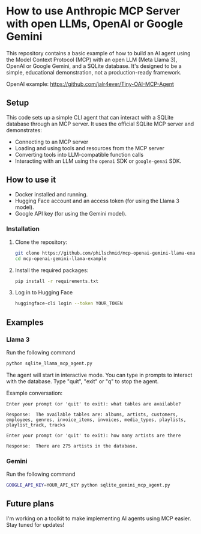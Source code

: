 # How to use Anthropic MCP Server with open LLMs, OpenAI or Google Gemini

This repository contains a basic example of how to build an AI agent using the Model Context Protocol (MCP) with an open LLM (Meta Llama 3), OpenAI or Google Gemini, and a SQLite database. It's designed to be a simple, educational demonstration, not a production-ready framework.

OpenAI example: https://github.com/jalr4ever/Tiny-OAI-MCP-Agent


## Setup

This code sets up a simple CLI agent that can interact with a SQLite database through an MCP server. It uses the official SQLite MCP server and demonstrates:

*   Connecting to an MCP server
*   Loading and using tools and resources from the MCP server
*   Converting tools into LLM-compatible function calls
*   Interacting with an LLM using the `openai` SDK or `google-genai` SDK.

## How to use it

*   Docker installed and running.
*   Hugging Face account and an access token (for using the Llama 3 model).
*   Google API key (for using the Gemini model).

### Installation

1.  Clone the repository:
    ```bash
    git clone https://github.com/philschmid/mcp-openai-gemini-llama-example
    cd mcp-openai-gemini-llama-example
    ```
2.  Install the required packages:
    ```bash
    pip install -r requirements.txt
    ```

3. Log in to Hugging Face
    ```bash
    huggingface-cli login --token YOUR_TOKEN
    ```

## Examples

### Llama 3
   
Run the following command

```bash
python sqlite_llama_mcp_agent.py
```

The agent will start in interactive mode. You can type in prompts to interact with the database. Type "quit", "exit" or "q" to stop the agent.

Example conversation:
```
Enter your prompt (or 'quit' to exit): what tables are available?

Response:  The available tables are: albums, artists, customers, employees, genres, invoice_items, invoices, media_types, playlists, playlist_track, tracks

Enter your prompt (or 'quit' to exit): how many artists are there

Response:  There are 275 artists in the database.
```

### Gemini

Run the following command

```bash
GOOGLE_API_KEY=YOUR_API_KEY python sqlite_gemini_mcp_agent.py
```

## Future plans

I'm working on a toolkit to make implementing AI agents using MCP easier. Stay tuned for updates!
